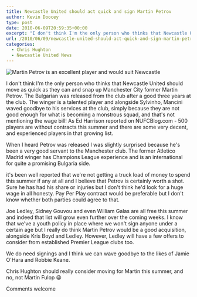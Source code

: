 ```yaml
---
title: Newcastle United should act quick and sign Martin Petrov
author: Kevin Doocey
type: post
date: 2010-06-09T20:59:35+00:00
excerpt: "I don't think I'm the only person who thinks that Newcastle United should move as quick as they can and snap up Manchester City former Martin Petrov.."
url: /2010/06/09/newcastle-united-should-act-quick-and-sign-martin-petrov/
categories:
  - Chris Hughton
  - Newcastle United News
---
```


![Martin Petrov is an excellent player and would suit Newcastle](https://static.guim.co.uk/sys-images/Sport/Pix/pictures/2009/10/7/1254920356498/Martin-Petrov-001.jpg)

I don't think I'm the only person who thinks that Newcastle United should move as quick as they can and snap up Manchester City former Martin Petrov. The Bulgarian was released from the club after a good three years at the club. The winger is a talented player and alongside Sylvinho, Mancini waved goodbye to his services at the club, simply because they are not good enough  for what is becoming a monstrous squad, and that's not mentioning the wage bill! As Ed Harrison reported on NUFCBlog.com - 500 players are without contracts this summer and there are some very decent, and experienced players in that growing list.

When I heard Petrov was released I was slightly surprised because he's been a very good servant to the Manchester club. The former Atletico Madrid winger has Champions League experience and is an international  for quite a promising Bulgaria side.

it's been well reported that we're not getting a truck load of money to spend this summer if any at all and I believe that Petrov is certainly worth a shot. Sure he has had his share or injuries but I don't think he'd look for a huge wage in all honesty. Pay Per Play contract would be preferable but I don't know whether both parties could agree to that.

Joe Ledley, Sidney Gouvou and even William Galas are all free this summer and indeed that list will grow even further over the coming weeks. I know that we've a youth policy in place where we won't sign anyone under a certain age but I really do think Martin Petrov would be a good acquisition, alongside Kris Boyd and Ledley. However, Ledley will have a few offers to consider from established Premier League clubs too.

We do need signings and I think we can wave goodbye to the likes of Jamie O'Hara and Robbie Keane.

Chris Hughton should really consider moving for Martin this summer, and no, not Martin Fulop 😀

Comments welcome
